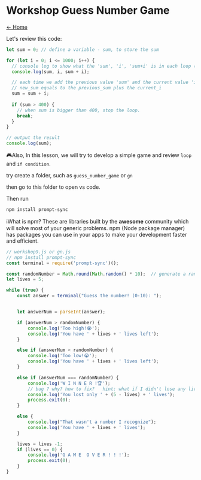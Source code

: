 
# Workshop Guess Number Game

[<- Home](README.md)

Let's review this code:
```js
let sum = 0; // define a variable - sum, to store the sum

for (let i = 0; i <= 1000; i++) {
  // console log to show what the 'sum', 'i', 'sum+i' is in each loop (this is only for debugging)
  console.log(sum, i, sum + i);

  // each time we add the previous value 'sum' and the current value 'i', to get a sum
  // new_sum equals to the previous_sum plus the current_i
  sum = sum + i;
  
  if (sum > 400) {
    // when sum is bigger than 400, stop the loop.
    break;
  }
}

// output the result
console.log(sum);
```


🎮Also, In this lesson, we will try to develop a simple game and review ```loop``` and ```if condition```.


try create a folder, such as ```guess_number_game```  or ```gn```

then go to this folder to open vs code.

Then run 

```bash
npm install prompt-sync
```

ℹ️What is npm?
These are libraries built by the **awesome** community which will solve most of your generic problems. npm (Node package manager) has packages you can use in your apps to make your development faster and efficient.



```js
// workshop9.js or gn.js
// npm install prompt-sync
const terminal = require('prompt-sync')();

const randomNumber = Math.round(Math.random() * 10);  // generate a random number between 0 and 10
let lives = 5;

while (true) {
    const answer = terminal("Guess the number! (0-10): ");


    let answerNum = parseInt(answer);

    if (answerNum > randomNumber) {
        console.log('Too high!😭');
        console.log('You have ' + lives + ' lives left');
    }

    else if (answerNum < randomNumber) {
        console.log('Too low!😭');
        console.log('You have ' + lives + ' lives left');
    }

    else if (answerNum === randomNumber) {
        console.log('W I N N E R !🏆');
        // bug ? why? how to fix?   hint: what if I didn't lose any lives?
        console.log('You lost only ' + (5 - lives) + ' lives');
        process.exit(0);
    }

    else {
        console.log("That wasn't a number I recognize");
        console.log('You have ' + lives + ' lives');
    }

    lives = lives -1;
    if (lives == 0) {
        console.log('G A M E  O V E R ! ! !');
        process.exit(0);
    }
}
```